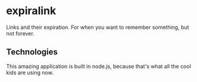 # expiralink
Links and their expiration. For when you want to remember something, but not forever.

## Technologies
This amazing application is built in node.js, because that's what all the cool kids are using now.
